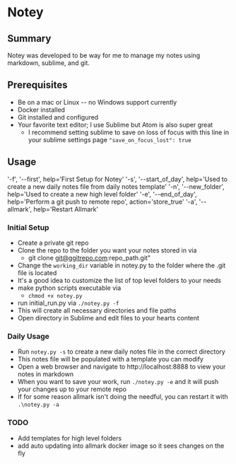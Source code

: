 # Notey

## Summary 

Notey was developed to be way for me to manage my notes using markdown, sublime, and git.

## Prerequisites
  * Be on a mac or Linux -- no Windows support currently
  * Docker installed 
  * Git installed and configured
  * Your favorite text editor; I use Sublime but Atom is also super great
    * I recommend setting sublime to save on loss of focus with this line in your sublime settings page `"save_on_focus_lost": true`

## Usage

'-f', '--first', help='First Setup for Notey'
'-s', '--start_of_day', help='Used to create a new daily notes file from daily notes template'
'-n', '--new_folder', help='Used to create a new high level folder'
'-e', '--end_of_day', help='Perform a git push to remote repo', action='store_true'
'-a', '--allmark', help='Restart Allmark'

### Initial Setup
  * Create a private git repo
  * Clone the repo to the folder you want your notes stored in via 
    * git clone git@ggitrepo.com:repo_path.git"
  * Change the `working_dir` variable in notey.py to the folder where the .git file is located
  * It's a good idea to customize the list of top level folders to your needs
  * make python scripts executable via
    * `chmod +x notey.py`
  * run initial_run.py via `./notey.py -f`
  * This will create all necessary directories and file paths
  * Open directory in Sublime and edit files to your hearts content

### Daily Usage
  * Run `notey.py -s` to create a new daily notes file in the correct directory
  * This notes file will be populated with a template you can modify
  * Open a web browser and navigate to http://localhost:8888 to view your notes in markdown
  * When you want to save your work, run `./notey.py -e` and it will push your changes up to your remote repo
  * If for some reason allmark isn't doing the needful, you can restart it with `.\notey.py -a`

### TODO
  * Add templates for high level folders
  * add auto updating into allmark docker image so it sees changes on the fly